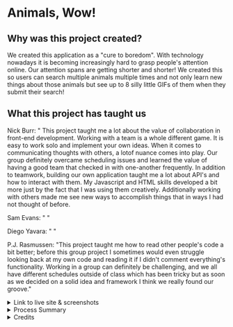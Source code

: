 # Animals, Wow!
## Why was this project created?
We created this application as a "cure to boredom". With technology nowadays it is becoming increasingly hard to grasp people's attention online. Our attention spans are getting shorter and shorter! We created this so users can search multiple animals multiple times and not only learn new things about those animals but see up to 8 silly little GIFs of them when they submit their search!

## What this project has taught us
Nick Burr: " This project taught me a lot about the value of collaboration in front-end development. Working with a team is a whole different game. It is easy to work solo and implement your own ideas. When it comes to communicating thoughts with others, a lotof nuance comes into play. Our group definitely overcame scheduling issues and learned the value of having a good team that checked in with one-another frequently. In addition to teamwork, building our own application taught me a lot about API's and how to interact with them. My Javascript and HTML skills developed a bit more just by the fact that I was using them creatively. Additionally working with others made me see new ways to accomplish things that in ways I had not thought of before.

Sam Evans: " "

Diego Yavara: " "

P.J. Rasmussen: "This project taught me how to read other people's code a bit better; before this group project I sometimes would even struggle looking back at my own code and reading it if I didn't comment everything's functionality. Working in a group can definitely be challenging, and we all have different schedules outside of class which has been tricky but as soon as we decided on a solid idea and framework I think we really found our groove."

<details>
<summary> Link to live site & screenshots </summary>

[Animals, Wow!](https://itsmenickfromschool.github.io/animalsWow02/)

![Screenshot of website](assets/PutScreenshotsHere.png)

</details>

<details>
<summary> Process Summary </summary>

Brainstormed website ideas and came up with a top 4, decided to go with something that would be challenging yet feasible 

Created the repo from Nick's github, cloned it down to our individual machines and creating our respective branches

Had to go over the framework of the page a few times before we finally decided on a page layout

Delegated roles for styling and code

Spoke about how we would implement the acceptance criteria of the project into our repo

Started creating github issues for bugs and a "to-do" list, closed issues as they were resolved



</details>

<details>
<summary> Credits </summary>

These were the API's that we used to make this project:

https://api-ninjas.com/api/animals

https://developers.giphy.com/docs/api

These are websites that helped each of us contribute to this repo:

https://github.com/public-apis/public-apis

https://bulma.io/documentation/components/modal/#javascript-implementation-example

https://developer.mozilla.org/en-US/docs/Learn/CSS/CSS_layout/Media_queries

https://www.w3schools.com/css/css_rwd_images.asp

https://codesandbox.io/s/gif-resize-zn6bn?file=/src/index.js:1338-1407

https://bulma.io/documentation/

https://youtu.be/IiPQYQT2-wg



</details>
